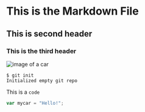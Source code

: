 # This is the Markdown File
## This is second header
### This is the third header
![image of a car](https://cdn2.adrianflux.co.uk/wp-fluxposure/uploads/2017/05/vintage-British-classic-car-1.jpg)


```
$ git init
Initialized empty git repo
```
This is a `code`

``` javascript
var mycar = "Hello!";
```











